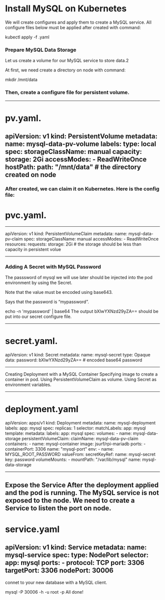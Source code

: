 # Install MySQL on Kubernetes    

We will create configures and apply them to create a MySQL service. All configure files below must be applied after created with command:

kubectl apply -f <config-name>.yaml

### Prepare MySQL Data Storage 
Let us create a volume for our MySQL service to store data.2

At first, we need create a directory on node with command:

mkdir /mnt/data

### Then, create a configure file for persistent volume.
---
  
# pv.yaml.  
  
apiVersion: v1
kind: PersistentVolume
metadata:
  name: mysql-data-pv-volume
  labels:
    type: local
spec:
  storageClassName: manual
  capacity:
    storage: 2Gi
  accessModes:
    - ReadWriteOnce
  hostPath:
    path: "/mnt/data"  # the directory created on node
 ---
 
 ### After created, we can claim it on Kubernetes. Here is the config file:
 
  # pvc.yaml.   
 
--- 
apiVersion: v1
kind: PersistentVolumeClaim
metadata:
  name: mysql-data-pv-claim
spec:
  storageClassName: manual
  accessModes:
    - ReadWriteOnce
  resources:
    requests:
      storage: 2Gi  # the storage should be less than capacity in persistent volue
 

---


### Adding A Secret with MySQL Password 
The passsword of mysql we will use later should be injected into the pod environment by using the Secret.

Note that the value must be encoded using base643.

Says that the password is “mypassword”.

echo -n 'mypassword' | base64
The output bXlwYXNzd29yZA== should be put into our secret configure file.

---
# secret.yaml.  
  
apiVersion: v1
kind: Secret
metadata:
  name: mysql-secret
type: Opaque
data:
  password: bXlwYXNzd29yZA==  # encoded base64 password
  
  
---

Creating Deployment with a MySQL Container 
Specifying image to create a container in pod.
Using PersistentVolumeClaim as volume.
Using Secret as environment variables.

---
# deployment.yaml
apiVersion: apps/v1
kind: Deployment
metadata:
  name: mysql-deployment
  labels:
    app: mysql
spec:
  replicas: 1
  selector:
    matchLabels:
      app: mysql
  template:
    metadata:
      labels:
        app: mysql
    spec:
      volumes:
        - name: mysql-data-storage
          persistentVolumeClaim:
            claimName: mysql-data-pv-claim
      containers:
        - name: mysql-container
          image: jsurf/rpi-mariadb
          ports:
            - containerPort: 3306
              name: "mysql-port"
          env:
            - name: MYSQL_ROOT_PASSWORD
              valueFrom:
                secretKeyRef:
                  name: mysql-secret
                  key: password
          volumeMounts:
            - mountPath: "/var/lib/mysql"
              name: mysql-data-storage
              
---              
Expose the Service 
After the deployment applied and the pod is running. The MySQL service is not exposed to the node. We need to create a Service to listen the port on node.
---
# service.yaml
apiVersion: v1
kind: Service
metadata:
  name: mysql-service
spec:
  type: NodePort
  selector:
    app: mysql
  ports:
    - protocol: TCP
      port: 3306
      targetPort: 3306
      nodePort: 30006
---


connet to your new database with a MySQL client.

mysql -P 30006 -h <raspberry-pi-host> -u root -p
All done!


